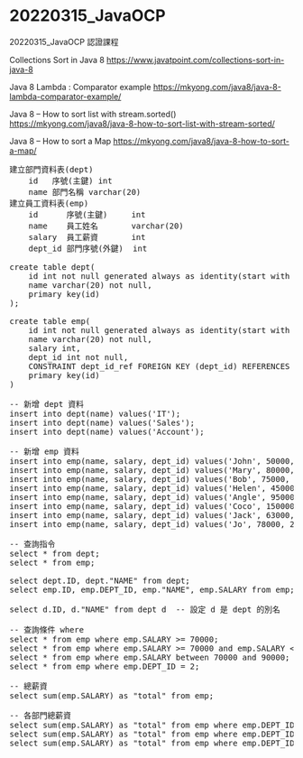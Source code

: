# 20220315_JavaOCP
20220315_JavaOCP 認證課程

Collections Sort in Java 8
https://www.javatpoint.com/collections-sort-in-java-8

Java 8 Lambda : Comparator example
https://mkyong.com/java8/java-8-lambda-comparator-example/

Java 8 – How to sort list with stream.sorted()
https://mkyong.com/java8/java-8-how-to-sort-list-with-stream-sorted/

Java 8 – How to sort a Map
https://mkyong.com/java8/java-8-how-to-sort-a-map/

<pre>
建立部門資料表(dept)
    id   序號(主鍵) int
    name 部門名稱 varchar(20)
建立員工資料表(emp)
    id      序號(主鍵)     int
    name    員工姓名       varchar(20)
    salary  員工薪資       int
    dept_id 部門序號(外鍵)  int

create table dept(
    id int not null generated always as identity(start with 1, increment by 1),
    name varchar(20) not null,
    primary key(id)
);

create table emp(
    id int not null generated always as identity(start with 1, increment by 1),
    name varchar(20) not null,
    salary int,
    dept_id int not null,
    CONSTRAINT dept_id_ref FOREIGN KEY (dept_id) REFERENCES dept(id),
    primary key(id)
)

-- 新增 dept 資料
insert into dept(name) values('IT');
insert into dept(name) values('Sales');
insert into dept(name) values('Account');

-- 新增 emp 資料
insert into emp(name, salary, dept_id) values('John', 50000, 1);
insert into emp(name, salary, dept_id) values('Mary', 80000, 2);
insert into emp(name, salary, dept_id) values('Bob', 75000, 2);
insert into emp(name, salary, dept_id) values('Helen', 45000, 1);
insert into emp(name, salary, dept_id) values('Angle', 95000, 3);
insert into emp(name, salary, dept_id) values('Coco', 150000, 3);
insert into emp(name, salary, dept_id) values('Jack', 63000, 1);
insert into emp(name, salary, dept_id) values('Jo', 78000, 2);

-- 查詢指令
select * from dept;
select * from emp;

select dept.ID, dept."NAME" from dept;
select emp.ID, emp.DEPT_ID, emp."NAME", emp.SALARY from emp;

select d.ID, d."NAME" from dept d  -- 設定 d 是 dept 的別名

-- 查詢條件 where
select * from emp where emp.SALARY >= 70000;
select * from emp where emp.SALARY >= 70000 and emp.SALARY <= 90000 ;
select * from emp where emp.SALARY between 70000 and 90000;
select * from emp where emp.DEPT_ID = 2;

-- 總薪資
select sum(emp.SALARY) as "total" from emp;

-- 各部門總薪資
select sum(emp.SALARY) as "total" from emp where emp.DEPT_ID = 1;
select sum(emp.SALARY) as "total" from emp where emp.DEPT_ID = 2;
select sum(emp.SALARY) as "total" from emp where emp.DEPT_ID = 3;


</pre>
